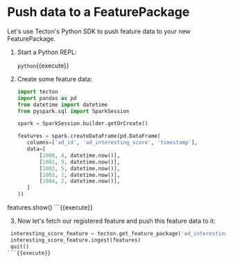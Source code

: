 # Push data to a FeaturePackage

Let's use Tecton's Python SDK to push feature data to your new FeaturePackage.

1. Start a Python REPL:

   `python`{{execute}}

2. Create some feature data:

    ```python
   import tecton
   import pandas as pd
   from datetime import datetime
   from pyspark.sql import SparkSession

   spark = SparkSession.builder.getOrCreate()

   features = spark.createDataFrame(pd.DataFrame(
       columns=['ad_id', 'ad_interesting_score', 'timestamp'],
       data=[
           [1000, 4, datetime.now()],
           [1001, 9, datetime.now()],
           [1002, 5, datetime.now()],
           [1003, 1, datetime.now()],
           [1004, 2, datetime.now()],
       ]
   ))

  features.show()
    ```{{execute}}


3. Now let's fetch our registered feature and push this feature data to it:

  ```python
   interesting_score_feature = tecton.get_feature_package('ad_interesting_score')
   interesting_score_feature.ingest(features)
   quit()
  ```{{execute}}
